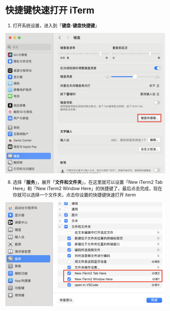 # 快捷键快速打开 iTerm

1. 打开系统设置，进入到「**键盘**-**键盘快捷键**」

<img src="/imgs/tips/keyboard-shortcut.png"  />

8. 选择「**服务**」，展开「**文件和文件夹**」，在这里就可以设置「New iTerm2 Tab Here」和「New iTerm2 Window Here」的快捷键了，最后点击完成，现在你就可以选择一个文件夹，点击你设置的快捷键快速打开 iterm

<img src="/imgs/tips/open-iterm.png"  />
